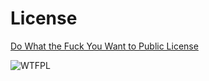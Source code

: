 # License

[Do What the Fuck You Want to Public License](http://www.wtfpl.net)

![WTFPL](http://www.wtfpl.net/wp-content/uploads/2012/12/logo-220x1601.png)
